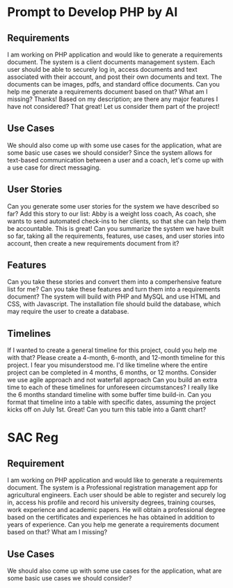 # Prompt to Develop PHP by AI
## Requirements
I am working on PHP application and would like to generate a requirements document. The system is a client documents management system. Each user should be able to securely log in, access documents and text associated with their account, and post their own documents and text. The documents can be images, pdfs, and standard office documents. Can you help me generate a requirements document based on that? What am I missing?
Thanks! Based on my description; are there any major features I have not considered?
That great! Let us consider them part of the project!
## Use Cases
We should also come up with some use cases for the application, what are some basic use cases we should consider?
Since the system allows for text-based communication between a user and a coach, let's come up with a use case for direct messaging.
## User Stories
Can you generate some user stories for the system we have described so far?
Add this story to our list: Abby is a weight loss coach, As coach, she wants to send automated check-ins to her clients, so that she can help them be accountable.
This is great! Can you summarize the system we have built so far, taking all the requirements, features, use cases, and user stories into account, then create a new requirements document from it?
## Features
Can you take these stories and convert them into a comperhensive feature list for me?
Can you take these features and turn them into a requirements document? The system will build with PHP and MySQL and use HTML and CSS, with Javascript. The installation file should build the database, which may require the user to create a database.
## Timelines
If I wanted to create a general timeline for this project, could you help me with that? Please create a 4-month, 6-month, and 12-month timeline for this project.
I fear you misunderstood me. I'd like timeline where the entire project can be completed in 4 months, 6 months, or 12 months.
Consider we use agile approach and not waterfall approach
Can you build an extra time to each of these timelines for unforeseen circumstances?
I really like the 6 months standard timeline with some buffer time build-in. Can you format that timeline into a table with specific dates, assuming the project kicks off on July 1st.
Great! Can you turn this table into a Gantt chart?
 
# SAC Reg
## Requirement
I am working on PHP application and would like to generate a requirements document. The system is a Professional registration management app for agricultural engineers. Each user should be able to register and securely log in, access his profile and record his university degrees, training courses, work experience and academic papers. He will obtain a professional degree based on the certificates and experiences he has obtained in addition to years of experience. Can you help me generate a requirements document based on that? What am I missing?
## Use Cases
We should also come up with some use cases for the application, what are some basic use cases we should consider?


